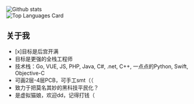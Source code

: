 ![Github stats](https://github-readme-stats.vercel.app/api?username=ShigemoriHakura&theme=algolia&show_icons=true&count_private=true)
<br />
![Top Languages Card](https://github-readme-stats.vercel.app/api/top-langs/?username=ShigemoriHakura&layout=compact)

## 关于我
* [x]目标是后宫开满
* 目标是更强的全栈工程师
* 技术栈：Go, VUE, JS, PHP, Java, C#, .net, C++, 一点点的Python, Swift, Objective-C
* 可画2层-4层PCB，可手工smt（（
* 致力于把莫名其妙的黑科技平民化？
* 是虚拟猫娘，欢迎dd，记得打钱（
